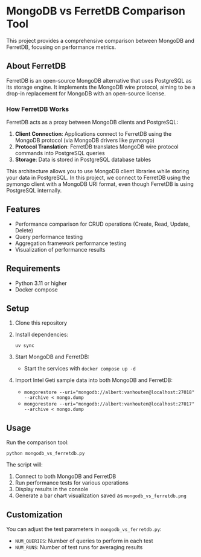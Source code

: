 # MongoDB vs FerretDB Comparison Tool

This project provides a comprehensive comparison between MongoDB and FerretDB, focusing on performance metrics.

## About FerretDB

FerretDB is an open-source MongoDB alternative that uses PostgreSQL as its storage engine. It implements the MongoDB wire protocol, aiming to be a drop-in replacement for MongoDB with an open-source license.

### How FerretDB Works

FerretDB acts as a proxy between MongoDB clients and PostgreSQL:

1. **Client Connection**: Applications connect to FerretDB using the MongoDB protocol (via MongoDB drivers like pymongo)
2. **Protocol Translation**: FerretDB translates MongoDB wire protocol commands into PostgreSQL queries
3. **Storage**: Data is stored in PostgreSQL database tables

This architecture allows you to use MongoDB client libraries while storing your data in PostgreSQL. In this project, we connect to FerretDB using the pymongo client with a MongoDB URI format, even though FerretDB is using PostgreSQL internally.

## Features

- Performance comparison for CRUD operations (Create, Read, Update, Delete)
- Query performance testing
- Aggregation framework performance testing
- Visualization of performance results

## Requirements

- Python 3.11 or higher
- Docker compose

## Setup

1. Clone this repository
2. Install dependencies:
   ```
   uv sync
   ```
3. Start MongoDB and FerretDB:
     - Start the services with `docker compose up -d`

4. Import Intel Geti sample data into both MongoDB and FerretDB:
   - `mongorestore --uri="mongodb://albert:vanhouten@localhost:27018" --archive < mongo.dump`
   - `mongorestore --uri="mongodb://albert:vanhouten@localhost:27017" --archive < mongo.dump`

## Usage

Run the comparison tool:

```
python mongodb_vs_ferretdb.py
```

The script will:
1. Connect to both MongoDB and FerretDB
2. Run performance tests for various operations
3. Display results in the console
4. Generate a bar chart visualization saved as `mongodb_vs_ferretdb.png`

## Customization

You can adjust the test parameters in `mongodb_vs_ferretdb.py`:

- `NUM_QUERIES`: Number of queries to perform in each test
- `NUM_RUNS`: Number of test runs for averaging results
